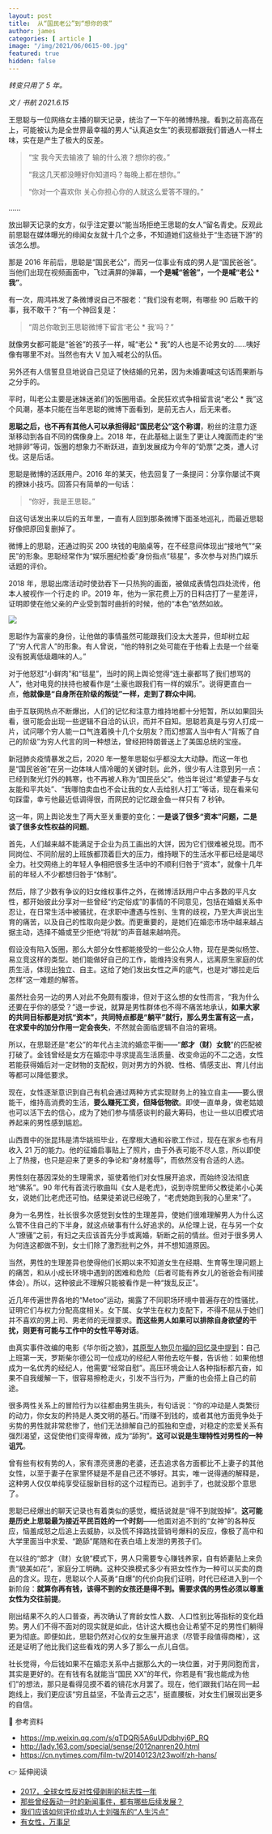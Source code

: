 ```yaml
---
layout: post
title:  从“国民老公”到“想你的夜”
author: james
categories: [ article ]
image: "/img/2021/06/0615-00.jpg"
featured: true
hidden: false
---
```




*转变只用了 5 年。*



*文 / 书航 2021.6.15*

王思聪与一位网络女主播的聊天记录，统治了一下午的微博热搜。看到之前高高在上，可能被认为是全世界最幸福的男人“认真追女生”的表现都跟我们普通人一样土味，实在是产生了极大的反差。

> “宝 我今天去输液了 输的什么液？想你的夜。”
>
> “我这几天都没睡好你知道吗？每晚上都在想你。”
>
> “你对一个喜欢你 关心你担心你的人就这么爱答不理的。”

……

放出聊天记录的女方，似乎注定要以“能当场拒绝王思聪的女人”留名青史。反观此前思聪在媒体曝光的绯闻女友就十几个之多，不知道她们这些处于“生态链下游”的该怎么想。

那是 2016 年前后，思聪是“国民老公”，而另一位事业有成的男人是“国民爸爸”。当他们出现在视频画面中，飞过满屏的弹幕，**一个是喊“爸爸”，一个是喊“老公 * 我”**。

有一次，周鸿祎发了条微博说自己不服老：“我们没有老啊，有哪些 90 后敢干的事，我不敢干？”有一个神回复是：

> “周总你敢到王思聪微博下留言‘老公 * 我’吗？”

就像男女都可能是“爸爸”的孩子一样，喊“老公 * 我”的人也是不论男女的……咦好像有哪里不对。当然也有大 V 加入喊老公的队伍。

另外还有人信誓旦旦地说自己见证了快结婚的兄弟，因为未婚妻喊这句话而果断与之分手的。

平时，叫老公主要是迷妹迷弟们的饭圈用语。全民狂欢式争相留言说“老公 * 我”这个风潮，基本只能在当年思聪的微博下面看到，是前无古人，后无来者。

**思聪之后，也不再有其他人可以承担得起“国民老公”这个称谓**，粉丝的注意力逐渐移动到各自不同的偶像身上。2018 年，在此基础上诞生了更让人掩面而走的“坐地排卵”等词，饭圈的想象力不断跃进，直到发展成为今年的“奶票”之类，遭人讨伐。这是后话。

思聪是微博的活跃用户。2016 年的某天，他去回复了一条提问：分享你屡试不爽的撩妹小技巧。回答只有简单的一句话：

> “你好，我是王思聪。”

自这句话发出来以后的五年里，一直有人回到那条微博下面圣地巡礼，而最近思聪好像把原回复删掉了。

微博上的思聪，还通过购买 200 块钱的电脑桌等，在不经意间体现出“接地气”“亲民”的形象。思聪经常作为“娱乐圈纪检委”身份指点“毯星”，多次参与对热门娱乐话题的评价。

2018 年，思聪出席活动时使劲吞下一只热狗的画面，被做成表情包四处流传，他本人被视作一个行走的 IP。2019 年，他为一家花费上万的日料店打了一星差评，证明即使在他父亲的产业受到暂时曲折的时候，他的“本色”依然如故。

![](/img/2021/06/0615-01.jpg)

思聪作为富豪的身份，让他做的事情虽然可能跟我们没太大差异，但却树立起了“穷人代言人”的形象。有人曾说，“他的特别之处可能在于他看上去是一个丝毫没有脱离低级趣味的人。”

对于他怒怼“小鲜肉”和“毯星”，当时的网上舆论觉得“连土豪都骂了我们想骂的人”，他对电竞的扶持也被看作是“土豪也跟我们有一样的娱乐”。说得更直白一点，**他就像是“自身所在阶级的叛徒”一样，走到了群众中间**。

由于互联网热点不断爆出，人们的记忆和注意力维持地都十分短暂，所以如果回头看，很可能会出现一些逻辑不自洽的认识，而并不自知。思聪若真是与穷人打成一片，试问哪个穷人能一口气连着换十几个女朋友？而幻想富人当中有人“背叛了自己的阶级”为穷人代言的同一种想法，曾经把特朗普送上了美国总统的宝座。

新冠肺炎疫情暴发之后，2020 年一整年思聪似乎都没太大动静。而这一年也是“国民爸爸”在另一边体味人情冷暖的关键时刻。此外，很少有人注意到另一点：已经到聚光灯外的韩寒，也不再被人称为“国民岳父”。他当年说过“希望妻子与女友能和平共处”、“我哪怕卖血也不会让我的女人去给别人打工”等话，现在看来句句踩雷，幸亏他最近低调得很，而网民的记忆跟金鱼一样只有 7 秒钟。

这一年，网上舆论发生了两大至关重要的变化：**一是谈了很多“资本”问题，二是谈了很多女性权益的问题**。

首先，人们越来越不能满足于企业为员工画出的大饼，因为它们很难被兑现。而不同岗位、不同阶层的上班族都顶着巨大的压力，维持眼下的生活水平都已经是竭尽全力。社交网络上的年轻人争相把很多生活中的不顺利归咎于“资本”，就像十几年前的年轻人不少都想归咎于“体制”。

然后，除了少数有争议的妇女维权事件之外，在微博活跃用户中占多数的平凡女性，都开始彼此分享对一些曾经“约定俗成”的事情的不同意见，包括在婚姻关系中忍让，在日常生活中被骚扰，在求职中遭遇与性别、生育的歧视，乃至大声说出生育的痛苦，以及自己的性取向是少数。而更重要的，是她们在婚恋市场中越来越占据主动，选择不婚或至少拒绝“将就”的声音越来越响亮。

假设没有陷入饭圈，那么大部分女性都能接受的一些公众人物，现在是类似杨笠、易立竞这样的类型。她们能做好自己的工作，能维持没有男人，远离原生家庭的优质生活，体现出独立、自主。这给了她们发出女性之声的底气，也是对“娜拉走后怎样”这一难题的解答。

虽然社会另一边的男人对此不免颇有腹诽，但对于这么想的女性而言，“我为什么还要在乎你的感受？”退一步说，就算是男性群体也不得不痛苦地承认，**如果大家的共同目标都是对抗“资本”，共同特点都是“躺平”就行，那么男生富有这一点，在求爱中的加分作用一定会丧失**，不然就会面临逻辑不自洽的窘境。

所以，在思聪还是“老公”的年代占主流的婚恋平衡——“**郎才（财）女貌**”的匹配被打破了。金钱曾经是女方在婚恋中寻求提高生活质量、改变命运的不二之选，女性若能获得婚后对一定财物的支配权，则对男方的外貌、性格、情感支出、育儿付出等都可以降低要求。

现在，女性逐渐意识到自己有机会通过两种方式实现财务上的独立自主——要么很能干，维持高消费的生活，**要么赚死工资，但降低物欲**。即使一直单身，做老姑娘也可以活下去的信心，成为了她们参与情感谈判的最大筹码，也让一些以旧模式培养起来的男性感到尴尬。

山西晋中的张昆玮是清华姚班毕业，在摩根大通和谷歌工作过，现在在家乡也有月收入 21 万的能力。他的征婚启事贴上了照片，由于外表可能不尽人意，所以即使上了热搜，也只是迎来了更多的争论和“身材羞辱”，而依然没有合适的人选。

男性刻在基因深处的生理需求，驱使着他们对女性展开追求，而始终没法彻底地“佛系”。90 年代有首流行歌曲叫《女人是老虎》，说到寺院里师父教徒弟小心美女，说她们比老虎还可怕。结果徒弟说已经晚了，“老虎她跑到我的心里来”了。

身为一名男性，社长很多次感觉到女性的生理差异，使她们很难理解男人为什么这么管不住自己的下半身，就这点破事有什么好追求的。从伦理上说，在与另一个女人“撩骚”之前，有妇之夫应该首先分手或离婚，斩断之前的情丝。但对于很多男人为何连这都做不到，女士们除了激烈批判之外，并不想知道原因。

当然，男性的生理差异也使得他们长期以来不知道女生在经期、生育等生理问题上的痛苦，和从小成长环境中遇到的困难和危险（后者可能有养女儿的爸爸会有间接体会）。所以，这种彼此不理解只能被看作是一种“拨乱反正”。

近几年传遍世界各地的“Metoo”运动，揭露了不同职场环境中普遍存在的性骚扰，证明它们与权力分配高度相关。女下属、女学生在权力支配下，不得不屈从于她们并不喜欢的男上司、男老师的无理要求。**而这些男人如果可以排除自身欲望的干扰，则更有可能与工作中的女性平等对话**。

由真实事件改编的电影《华尔街之狼》，[其原型人物贝尔福的回忆录中提到](https://cn.nytimes.com/film-tv/20140123/t23wolf/zh-hans/)：自己上班第一天，罗斯柴尔德公司一位成功的经纪人带他去吃午餐，告诉他：如果他想成为一名优秀的经纪人，他需要“经常自慰”。高压环境会让人各种指标都亢奋，如果不自我缓解一下，很容易擦枪走火，引发不当行为，严重的也会搭上自己的前途。

很多两性关系上的冒险行为以往都由男生挑头，有句话说：“你的冲动是人类繁衍的动力，你女友的矜持是人类文明的基石。”而赚不到钱的，或者其他方面竞争处于劣势的男性就非常悲惨了，他们无法排解自己的孤独和空虚，对稳定的恋爱关系有强烈渴望，这促使他们变得卑微，成为“舔狗”。**这可以说是生理特性对男性的一种诅咒**。

曾有些有权有势的人，家有漂亮贤惠的老婆，还去追求各方面都比不上妻子的其他女性，以至于妻子在家里怀疑是不是自己还不够好。其实，唯一说得通的解释是，这种男人仅仅单纯享受征服新目标的这个过程而已。追到手了，也就没那个意思了。

思聪已经爆出的聊天记录也有着类似的感觉，概括说就是“得不到就毁掉”。**这可能是历史上思聪最为接近平民百姓的一个时刻**——他面对追不到的“女神”的各种反应，恼羞成怒之后追上去威胁，以及慌不择路找营销号爆料的反应，像极了高中和大学里面当中求爱、“跪舔”尾随和在表白墙上发泄的男孩子们。

在以往的“郎才（财）女貌”模式下，男人只需要专心赚钱养家，自有娇妻贴上来负责“貌美如花”，家庭分工明确。这种交换模式多少有把女性作为一种可以买卖的商品的含义。现在，思聪以个人英勇“自爆”的代价向我们证明，时代已经进入到一个新阶段：**就算你再有钱，该得不到的女孩还是得不到。需要求偶的男性必须以尊重女性为交往前提**。

刚出结果不久的人口普查，再次确认了育龄女性人数、人口性别比等指标的变化趋势。男人们不得不面对的现实就是如此，估计这大概也会让希望不足的男性们躺得更为彻底。即便如此，思聪仍然对心仪的女生展开追求（尽管手段值得商榷），这还是证明了他比我们这些看戏的男人多了那么一点儿自信。

社长觉得，今后钱如果不在婚恋关系中占据那么大的一块位置，对于男同胞而言，其实是更好的。在有钱有名就能当“国民 XX”的年代，你若是有“我也能成为他们”的想法，那只是看得见摸不着的镜花水月罢了。现在，他们跟我们站在同一起跑线上，我们更应该“穷且益坚，不坠青云之志”，挺直腰板，对女生们展现出更多的自信。

📕 参考资料

- https://mp.weixin.qq.com/s/qTDQRj5A6uUDdbhyi6P_RQ
- http://lady.163.com/special/sense/2012nanren20.html
- https://cn.nytimes.com/film-tv/20140123/t23wolf/zh-hans/

👉 延伸阅读

- [2017，全球女性反对性侵剥削的标志性一年](http://mp.weixin.qq.com/s?__biz=MjM5Mjg1ODIxMQ==&mid=2650659489&idx=1&sn=41b42c11e395b813600d6f9dd87ff333&chksm=be9693ad89e11abb736567239da200d232ff4161964c2079d494022ba7650c5569f6ab9e5234&scene=21#wechat_redirect)
- [那些曾经轰动一时的新闻事件，都有哪些后续发展？](http://mp.weixin.qq.com/s?__biz=MjM5Mjg1ODIxMQ==&mid=2650660080&idx=1&sn=ffac974f456310916c673529353cb306&chksm=be9695fc89e11cea62cebf43f88ad76d3ad0d0d5a4f691ccd5b1b72848462ab2d530d506faf4&scene=21#wechat_redirect)
- [我们应该如何评价成功人士刘强东的“人生污点”](http://mp.weixin.qq.com/s?__biz=MjM5Mjg1ODIxMQ==&mid=2650660427&idx=1&sn=ec2374b0eac1523af1ed09ba887d9da1&chksm=be96974789e11e51fbb3500ef58c1f0393dafb84f9dbf67deb54967857da8028f3900163d2ef&scene=21#wechat_redirect)
- [有女性，万事足](http://mp.weixin.qq.com/s?__biz=MjM5Mjg1ODIxMQ==&mid=2650661125&idx=1&sn=57575c3c70b8bc3dd49903fe8425b638&chksm=be96a80989e1211f1be48f6a72274d390ad69ba8688001dceed22c84d67604df708ccd793608&scene=21#wechat_redirect)